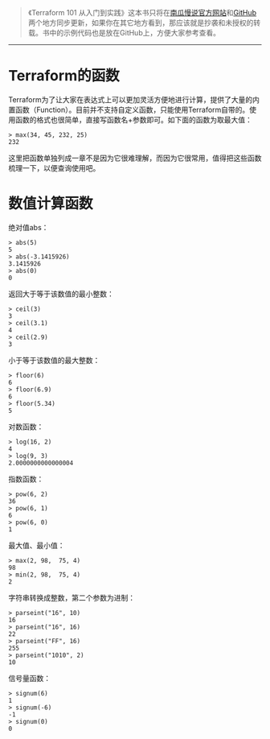> 《Terraform 101 从入门到实践》这本书只将在[南瓜慢说官方网站](https://www.pkslow.com/tags/terraform101)和[GitHub](https://github.com/LarryDpk/terraform-101)两个地方同步更新，如果你在其它地方看到，那应该就是抄袭和未授权的转载。书中的示例代码也是放在GitHub上，方便大家参考查看。

---



# Terraform的函数

Terraform为了让大家在表达式上可以更加灵活方便地进行计算，提供了大量的内置函数（Function）。目前并不支持自定义函数，只能使用Terraform自带的。使用函数的格式也很简单，直接写函数名+参数即可。如下面的函数为取最大值：

```hcl
> max(34, 45, 232, 25)
232
```

这里把函数单独列成一章不是因为它很难理解，而因为它很常用，值得把这些函数梳理一下，以便查询使用吧。



# 数值计算函数

绝对值abs：

```hcl
> abs(5)
5
> abs(-3.1415926)
3.1415926
> abs(0)
0
```



返回大于等于该数值的最小整数：

```hcl
> ceil(3)
3
> ceil(3.1)
4
> ceil(2.9)
3
```



小于等于该数值的最大整数：

```hcl
> floor(6)
6
> floor(6.9)
6
> floor(5.34)
5
```



对数函数：

```hcl
> log(16, 2)
4
> log(9, 3)
2.0000000000000004
```



指数函数：

```hcl
> pow(6, 2)
36
> pow(6, 1)
6
> pow(6, 0)
1
```



最大值、最小值：

```hcl
> max(2, 98,  75, 4)
98
> min(2, 98,  75, 4)
2
```



字符串转换成整数，第二个参数为进制：

```hcl
> parseint("16", 10)
16
> parseint("16", 16)
22
> parseint("FF", 16)
255
> parseint("1010", 2)
10
```



信号量函数：

```hcl
> signum(6)
1
> signum(-6)
-1
> signum(0)
0
```

